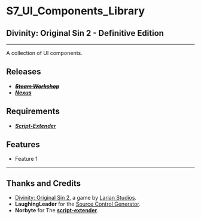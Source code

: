 # S7_UI_Components_Library

## Divinity: Original Sin 2 - Definitive Edition

----------

A collection of UI components.

## Releases

* ~~***[Steam Workshop]()***~~
* ~~***[Nexus]()***~~

## Requirements

* ***[Script-Extender](https://github.com/Norbyte/ositools)***

## Features

* Feature 1

----------

## Thanks and Credits

* [Divinity: Original Sin 2](http://store.steampowered.com/app/435150/Divinity_Original_Sin_2/), a game by [Larian Studios](http://larian.com/).
* **LaughingLeader** for the [Source Control Generator](https://github.com/LaughingLeader/SourceControlGenerator).
* **Norbyte** for The **[script-extender](https://github.com/Norbyte/ositools)**.
